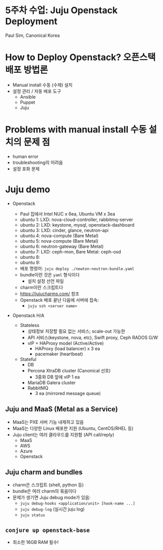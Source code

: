 5주차 수업: Juju Openstack Deployment
=======================================
Paul Sim, Canonical Korea

# How to Deploy Openstack? 오픈스택 배포 방법론
- Manual install 수동 (수제) 설치
- 설정 관리 / 자동 배포 도구
    - Ansible
    - Puppet
    - Juju

# Problems with manual install 수동 설치의 문제 점
- human error
- troubleshooting의 어려움
- 설정 포화 문제

# Juju demo
- Openstack
    - Paul 집에서 Intel NUC x 6ea, Ubuntu VM x 3ea
    - ubuntu 1: LXD: nova-cloud-controller, rabbitmq-server
    - ubuntu 2: LXD: keystone, mysql, openstack-dashboard
    - ubuntu 3: LXD: cinder, glance, neutron-api
    - ubuntu 4: nova-compute (Bare Metal)
    - ubuntu 5: nova-compute (Bare Metal)
    - ubuntu 6: neutron-gateway (Bare Metal)
    - ubuntu 7: LXD: ceph-mon, Bare Metal: ceph-osd
    - ubuntu 8:
    - ubuntu 9:
    - 배포 명령어: `juju deploy ./newton-neutron-bundle.yaml`
    - bundle이란 것은 `yaml` 형식이다
      - 설치 설정 선언 파일
    - charm이란 스크립트다
    - https://jujucharms.com/ 참조
    - Openstack 배포 끝난 다음에 서버에 접속:
       - `juju ssh <server name>`

- Openstack H/A
    - Stateless
       - 상태정보 저장할 필요 없는 서비스; scale-out 가능한
       - API 서비스(keystone, nova, etc), Swift proxy, Ceph RADOS G/W
       - vIP + HAProxy model (Active/Active)
           - HAProxy (load balancer) x 3 ea
           - pacemaker (heartbeat)
    - Stateful
       - DB
       - Percona XtraDB cluster (Canonical 선호)
           - 3중화 DB 앞에 vIP 1 ea
       - MariaDB Galera cluster
       - RabbitMQ
           - 3 ea (mirrored message queue)

## Juju and MaaS (Metal as a Service)
- MaaS는 PXE 서버 기능 내제하고 있음
- MaaS는 다양한 Linux 배포판 지원 (Ubuntu, CentOS/RHEL 등)
- Juju client는 여러 클라우드를 지원함 (API call/reply)
    - MaaS
    - AWS
    - Azure
    - Openstack

## Juju charm and bundles
- charm은 스크립트 (shell, python 등)
- bundle은 여러 charm의 묶음이다
- 문제가 생기면 Juju debug mode가 있음:
    - `juju debug-hooks <application/unit> [hook-name ...]`
    - `juju debug-log` (실시간 juju log)
    - `juju status`

## `conjure up openstack-base`
- 최소한 16GB RAM 필수!
